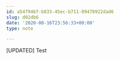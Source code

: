 ```yaml
---
id: a547946f-b833-45ec-b711-09478922dad6
slug: d02db6
date: '2020-08-16T23:56:33+00:00'
type: note

---
```


[UPDATED] Test

